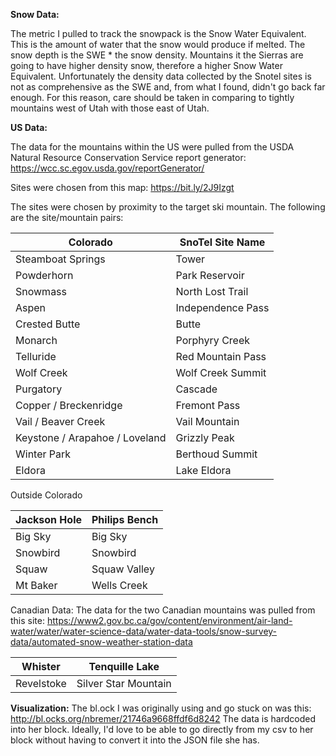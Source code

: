 **Snow Data:**

The metric I pulled to track the snowpack is the Snow Water Equivalent. This is the amount of water that the snow would produce if melted. The snow depth is the SWE * the snow density. Mountains it the Sierras are going to have higher density snow, therefore a higher Snow Water Equivalent. Unfortunately the density data collected by the Snotel sites is not as comprehensive as the SWE and, from what I found, didn't go back far enough. For this reason, care should be taken in comparing to tightly mountains west of Utah with those east of Utah. 


**US Data:**

The data for the mountains within the US were pulled from the USDA Natural Resource Conservation Service report generator: https://wcc.sc.egov.usda.gov/reportGenerator/

Sites were chosen from this map: https://bit.ly/2J9Izgt


The sites were chosen by proximity to the target ski mountain. The following are the site/mountain pairs:

Colorado|SnoTel Site Name
--------|---------------
Steamboat Springs|Tower
Powderhorn|Park Reservoir
Snowmass|North Lost Trail
Aspen|Independence Pass
Crested Butte|Butte
Monarch|Porphyry Creek
Telluride|Red Mountain Pass
Wolf Creek|Wolf Creek Summit
Purgatory|Cascade
Copper / Breckenridge|Fremont Pass
Vail / Beaver Creek|Vail Mountain
Keystone / Arapahoe / Loveland|Grizzly Peak
Winter Park|Berthoud Summit
Eldora|Lake Eldora
	
	
	
Outside Colorado


Jackson Hole|Philips Bench
------------|-----------
Big Sky|Big Sky
Snowbird|Snowbird
Squaw|Squaw Valley
Mt Baker|Wells Creek

Canadian Data: 
The data for the two Canadian mountains was pulled from this site: https://www2.gov.bc.ca/gov/content/environment/air-land-water/water/water-science-data/water-data-tools/snow-survey-data/automated-snow-weather-station-data


Whister|Tenquille Lake
-----|-----
Revelstoke|Silver Star Mountain


**Visualization:**
The bl.ock I was originally using and go stuck on was this: http://bl.ocks.org/nbremer/21746a9668ffdf6d8242
The data is hardcoded into her block. Ideally, I'd love to be able to go directly from my csv to her block without having to convert it into the JSON file she has.  



